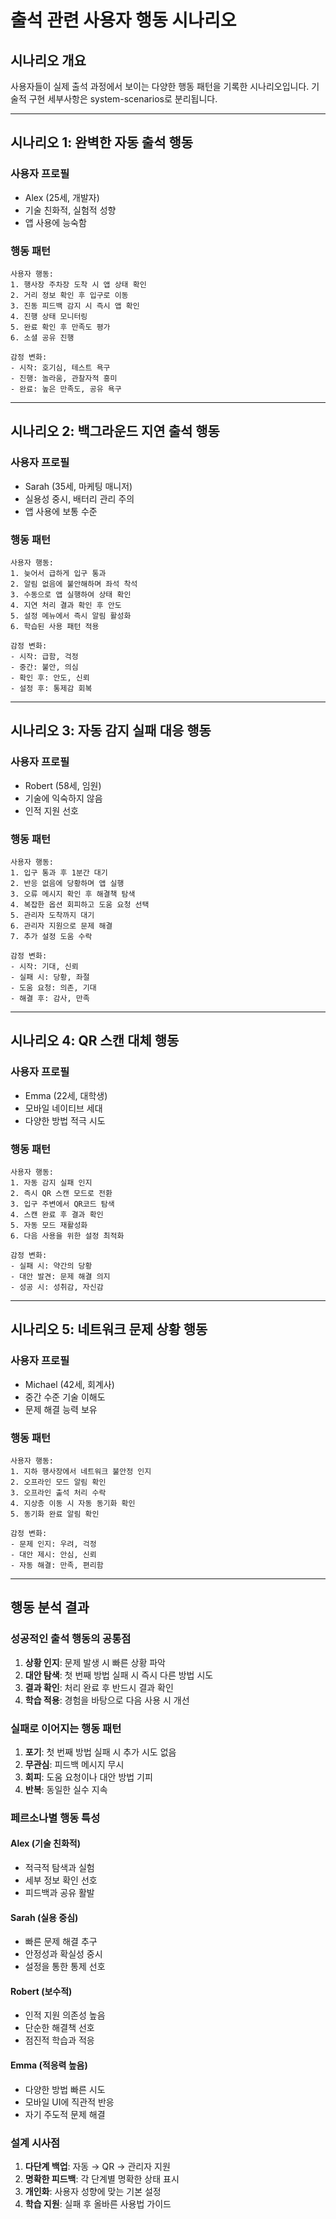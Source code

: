 # 출석 관련 사용자 행동 시나리오

## 시나리오 개요

사용자들이 실제 출석 과정에서 보이는 다양한 행동 패턴을 기록한 시나리오입니다.
기술적 구현 세부사항은 system-scenarios로 분리됩니다.

---

## 시나리오 1: 완벽한 자동 출석 행동

### 사용자 프로필
- Alex (25세, 개발자)
- 기술 친화적, 실험적 성향
- 앱 사용에 능숙함

### 행동 패턴
```
사용자 행동:
1. 행사장 주차장 도착 시 앱 상태 확인
2. 거리 정보 확인 후 입구로 이동
3. 진동 피드백 감지 시 즉시 앱 확인
4. 진행 상태 모니터링
5. 완료 확인 후 만족도 평가
6. 소셜 공유 진행

감정 변화:
- 시작: 호기심, 테스트 욕구
- 진행: 놀라움, 관찰자적 흥미
- 완료: 높은 만족도, 공유 욕구
```

---

## 시나리오 2: 백그라운드 지연 출석 행동

### 사용자 프로필
- Sarah (35세, 마케팅 매니저)
- 실용성 중시, 배터리 관리 주의
- 앱 사용에 보통 수준

### 행동 패턴
```
사용자 행동:
1. 늦어서 급하게 입구 통과
2. 알림 없음에 불안해하며 좌석 착석
3. 수동으로 앱 실행하여 상태 확인
4. 지연 처리 결과 확인 후 안도
5. 설정 메뉴에서 즉시 알림 활성화
6. 학습된 사용 패턴 적용

감정 변화:
- 시작: 급함, 걱정
- 중간: 불안, 의심
- 확인 후: 안도, 신뢰
- 설정 후: 통제감 회복
```

---

## 시나리오 3: 자동 감지 실패 대응 행동

### 사용자 프로필
- Robert (58세, 임원)
- 기술에 익숙하지 않음
- 인적 지원 선호

### 행동 패턴
```
사용자 행동:
1. 입구 통과 후 1분간 대기
2. 반응 없음에 당황하며 앱 실행
3. 오류 메시지 확인 후 해결책 탐색
4. 복잡한 옵션 회피하고 도움 요청 선택
5. 관리자 도착까지 대기
6. 관리자 지원으로 문제 해결
7. 추가 설정 도움 수락

감정 변화:
- 시작: 기대, 신뢰
- 실패 시: 당황, 좌절
- 도움 요청: 의존, 기대
- 해결 후: 감사, 만족
```

---

## 시나리오 4: QR 스캔 대체 행동

### 사용자 프로필
- Emma (22세, 대학생)
- 모바일 네이티브 세대
- 다양한 방법 적극 시도

### 행동 패턴
```
사용자 행동:
1. 자동 감지 실패 인지
2. 즉시 QR 스캔 모드로 전환
3. 입구 주변에서 QR코드 탐색
4. 스캔 완료 후 결과 확인
5. 자동 모드 재활성화
6. 다음 사용을 위한 설정 최적화

감정 변화:
- 실패 시: 약간의 당황
- 대안 발견: 문제 해결 의지
- 성공 시: 성취감, 자신감
```

---

## 시나리오 5: 네트워크 문제 상황 행동

### 사용자 프로필
- Michael (42세, 회계사)
- 중간 수준 기술 이해도
- 문제 해결 능력 보유

### 행동 패턴
```
사용자 행동:
1. 지하 행사장에서 네트워크 불안정 인지
2. 오프라인 모드 알림 확인
3. 오프라인 출석 처리 수락
4. 지상층 이동 시 자동 동기화 확인
5. 동기화 완료 알림 확인

감정 변화:
- 문제 인지: 우려, 걱정
- 대안 제시: 안심, 신뢰
- 자동 해결: 만족, 편리함
```

---

## 행동 분석 결과

### 성공적인 출석 행동의 공통점
1. **상황 인지**: 문제 발생 시 빠른 상황 파악
2. **대안 탐색**: 첫 번째 방법 실패 시 즉시 다른 방법 시도
3. **결과 확인**: 처리 완료 후 반드시 결과 확인
4. **학습 적용**: 경험을 바탕으로 다음 사용 시 개선

### 실패로 이어지는 행동 패턴
1. **포기**: 첫 번째 방법 실패 시 추가 시도 없음
2. **무관심**: 피드백 메시지 무시
3. **회피**: 도움 요청이나 대안 방법 기피
4. **반복**: 동일한 실수 지속

### 페르소나별 행동 특성

#### Alex (기술 친화적)
- 적극적 탐색과 실험
- 세부 정보 확인 선호
- 피드백과 공유 활발

#### Sarah (실용 중심)
- 빠른 문제 해결 추구
- 안정성과 확실성 중시
- 설정을 통한 통제 선호

#### Robert (보수적)
- 인적 지원 의존성 높음
- 단순한 해결책 선호
- 점진적 학습과 적응

#### Emma (적응력 높음)
- 다양한 방법 빠른 시도
- 모바일 UI에 직관적 반응
- 자기 주도적 문제 해결

### 설계 시사점
1. **다단계 백업**: 자동 → QR → 관리자 지원
2. **명확한 피드백**: 각 단계별 명확한 상태 표시
3. **개인화**: 사용자 성향에 맞는 기본 설정
4. **학습 지원**: 실패 후 올바른 사용법 가이드
